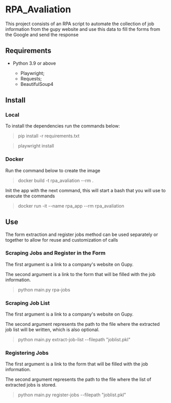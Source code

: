 # RPA_Avaliation

This project consists of an RPA script to automate the collection of job information from the gupy website and use this data to fill the forms from the Google and send the response

## Requirements

- Python 3.9 or above

  - Playwright;
  - Requests;
  - BeautifulSoup4


## Install

### Local

To install the dependencies run the commands below:

> pip install -r requirements.txt

> playwright install

### Docker

Run the command below to create the image

>  docker build -t rpa_avaliation --rm .

Init the app with the next command, this will start a bash that you will use to execute the commands

> docker run -it --name rpa_app --rm rpa_avaliation

## Use

The form extraction and register jobs method can be used separately or together to allow for reuse and customization of calls

### Scraping Jobs and Register in the Form

The first argument is a link to a company's website on Gupy.

The second argument is a link to the form that will be filled with the job information. 

> python main.py rpa-jobs <URL from gupy:string> <Google form link:string>

### Scraping Job List

The first argument is a link to a company's website on Gupy.

The second argument represents the path to the file where the extracted job list will be written, which is also optional.

> python main.py extract-job-list <URL from gupy:string>  --filepath "joblist.pkl"

### Registering Jobs

The first argument is a link to the form that will be filled with the job information. 

The second argument represents the path to the file where the list of extracted jobs is stored.

> python main.py register-jobs <Google form link:string> --filepath "joblist.pkl"
